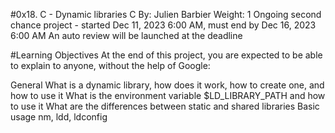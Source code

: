 #0x18. C - Dynamic libraries
C
 By: Julien Barbier
 Weight: 1
 Ongoing second chance project - started Dec 11, 2023 6:00 AM, must end by Dec 16, 2023 6:00 AM
 An auto review will be launched at the deadline

#Learning Objectives
At the end of this project, you are expected to be able to explain to anyone, without the help of Google:

General
What is a dynamic library, how does it work, how to create one, and how to use it
What is the environment variable $LD_LIBRARY_PATH and how to use it
What are the differences between static and shared libraries
Basic usage nm, ldd, ldconfig


